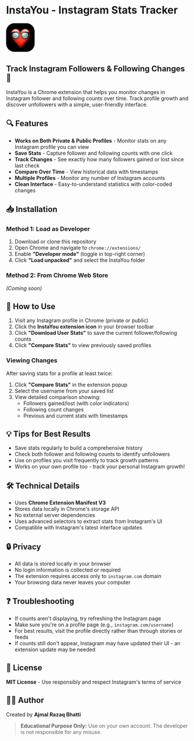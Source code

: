 # InstaYou - Instagram Stats Tracker  
<img src="icon.png" height="80px" alt="Public/InstaYou Logo"/>  

## Track Instagram Followers & Following Changes 👀  
InstaYou is a Chrome extension that helps you monitor changes in Instagram follower and following counts over time. Track profile growth and discover unfollowers with a simple, user-friendly interface.  

## 🔍 Features  
- **Works on Both Private & Public Profiles** - Monitor stats on any Instagram profile you can view  
- **Save Stats** - Capture follower and following counts with one click  
- **Track Changes** - See exactly how many followers gained or lost since last check  
- **Compare Over Time** - View historical data with timestamps  
- **Multiple Profiles** - Monitor any number of Instagram accounts  
- **Clean Interface** - Easy-to-understand statistics with color-coded changes  

## 📥 Installation  
### Method 1: Load as Developer  
1. Download or clone this repository  
2. Open Chrome and navigate to `chrome://extensions/`  
3. Enable **"Developer mode"** (toggle in top-right corner)  
4. Click **"Load unpacked"** and select the InstaYou folder  

### Method 2: From Chrome Web Store  
_(Coming soon)_  

## 🚀 How to Use  
1. Visit any Instagram profile in Chrome (private or public)  
2. Click the **InstaYou extension icon** in your browser toolbar  
3. Click **"Download User Stats"** to save the current follower/following counts  
4. Click **"Compare Stats"** to view previously saved profiles  

### Viewing Changes  
After saving stats for a profile at least twice:  
1. Click **"Compare Stats"** in the extension popup  
2. Select the username from your saved list  
3. View detailed comparison showing:  
   - Followers gained/lost (with color indicators)  
   - Following count changes  
   - Previous and current stats with timestamps  

## 💡 Tips for Best Results  
- Save stats regularly to build a comprehensive history  
- Check both follower and following counts to identify unfollowers  
- Use on profiles you visit frequently to track growth patterns  
- Works on your own profile too - track your personal Instagram growth!  

## 🛠️ Technical Details  
- Uses **Chrome Extension Manifest V3**  
- Stores data locally in Chrome's storage API  
- No external server dependencies  
- Uses advanced selectors to extract stats from Instagram's UI  
- Compatible with Instagram's latest interface updates  

## 🔒 Privacy  
- All data is stored locally in your browser  
- No login information is collected or required  
- The extension requires access only to `instagram.com` domain  
- Your browsing data never leaves your computer  

## ❓ Troubleshooting  
- If counts aren't displaying, try refreshing the Instagram page  
- Make sure you're on a profile page (e.g., `instagram.com/username`)  
- For best results, visit the profile directly rather than through stories or feeds  
- If counts still don't appear, Instagram may have updated their UI - an extension update may be needed  

## 📝 License  
**MIT License** - Use responsibly and respect Instagram's terms of service  

## 👨‍💻 Author  
Created by **Ajmal Razaq Bhatti**  

> **Educational Purpose Only:** Use on your own account. The developer is not responsible for any misuse.  
